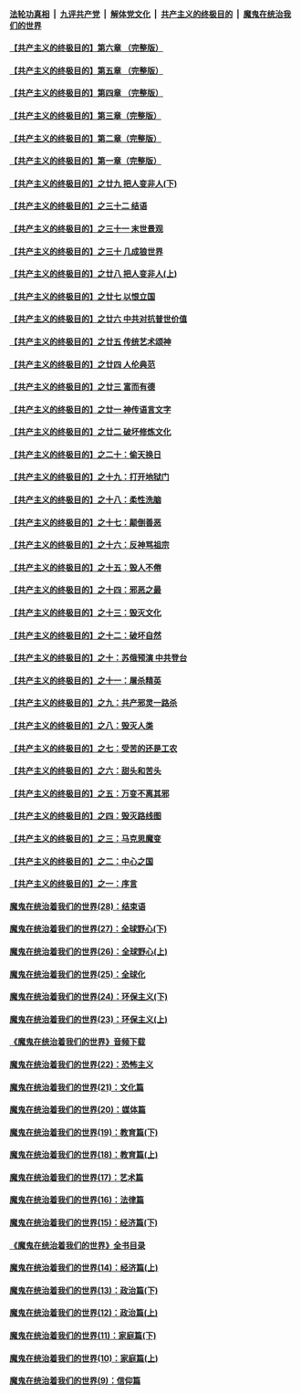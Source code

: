 

####  [法轮功真相](../../../../basic/blob/master/README.md?t=06281302) &nbsp;|&nbsp; [九评共产党](../../../../9ping.md/blob/master/README.md?t=06281302) &nbsp;|&nbsp; [解体党文化](../../../../jtdwh.md/blob/master/README.md?t=06281302)  &nbsp;|&nbsp; [共产主义的终极目的](../../../../gczydzjmd.md/blob/master/README.md?t=06281302) &nbsp;|&nbsp; [魔鬼在统治我们的世界](../../../../mgztzwmdsj.md/blob/master/README.md?t=06281302) 

#### [【共产主义的终极目的】第六章 （完整版）](../pages/nsc422/n11428913.md?t=06281302) 

#### [【共产主义的终极目的】第五章 （完整版）](../pages/nsc422/n11428912.md?t=06281302) 

#### [【共产主义的终极目的】第四章 （完整版）](../pages/nsc422/n11428907.md?t=06281302) 

#### [【共产主义的终极目的】第三章（完整版）](../pages/nsc422/n11428848.md?t=06281302) 

#### [【共产主义的终极目的】第二章（完整版）](../pages/nsc422/n11428831.md?t=06281302) 

#### [【共产主义的终极目的】第一章（完整版）](../pages/nsc422/n11417651.md?t=06281302) 

#### [【共产主义的终极目的】之廿九 把人变非人(下)](../pages/nsc422/n11344140.md?t=06281302) 

#### [【共产主义的终极目的】之三十二 结语](../pages/nsc422/n11360535.md?t=06281302) 

#### [【共产主义的终极目的】之三十一 末世景观](../pages/nsc422/n11351129.md?t=06281302) 

#### [【共产主义的终极目的】之三十 几成狼世界](../pages/nsc422/n11348280.md?t=06281302) 

#### [【共产主义的终极目的】之廿八 把人变非人(上)](../pages/nsc422/n11340492.md?t=06281302) 

#### [【共产主义的终极目的】之廿七 以恨立国](../pages/nsc422/n11336944.md?t=06281302) 

#### [【共产主义的终极目的】之廿六 中共对抗普世价值](../pages/nsc422/n11324785.md?t=06281302) 

#### [【共产主义的终极目的】之廿五 传统艺术颂神](../pages/nsc422/n11296396.md?t=06281302) 

#### [【共产主义的终极目的】之廿四 人伦典范](../pages/nsc422/n11296397.md?t=06281302) 

#### [【共产主义的终极目的】之廿三 富而有德](../pages/nsc422/n11283598.md?t=06281302) 

#### [【共产主义的终极目的】之廿一 神传语言文字](../pages/nsc422/n11263265.md?t=06281302) 

#### [【共产主义的终极目的】之廿二 破坏修炼文化](../pages/nsc422/n11245728.md?t=06281302) 

#### [【共产主义的终极目的】之二十：偷天换日](../pages/nsc422/n11238846.md?t=06281302) 

#### [【共产主义的终极目的】之十九：打开地狱门](../pages/nsc422/n11206376.md?t=06281302) 

#### [【共产主义的终极目的】之十八：柔性洗脑](../pages/nsc422/n11199994.md?t=06281302) 

#### [【共产主义的终极目的】之十七：颠倒善恶](../pages/nsc422/n11179782.md?t=06281302) 

#### [【共产主义的终极目的】之十六：反神骂祖宗](../pages/nsc422/n11166798.md?t=06281302) 

#### [【共产主义的终极目的】之十五：毁人不倦](../pages/nsc422/n11166792.md?t=06281302) 

#### [【共产主义的终极目的】之十四：邪恶之最](../pages/nsc422/n11150249.md?t=06281302) 

#### [【共产主义的终极目的】之十三：毁灭文化](../pages/nsc422/n11135227.md?t=06281302) 

#### [【共产主义的终极目的】之十二：破坏自然](../pages/nsc422/n11135214.md?t=06281302) 

#### [【共产主义的终极目的】之十：苏俄预演 中共登台](../pages/nsc422/n11118424.md?t=06281302) 

#### [【共产主义的终极目的】之十一：屠杀精英](../pages/nsc422/n11118442.md?t=06281302) 

#### [【共产主义的终极目的】之九：共产邪灵一路杀](../pages/nsc422/n11114139.md?t=06281302) 

#### [【共产主义的终极目的】之八：毁灭人类](../pages/nsc422/n11108503.md?t=06281302) 

#### [【共产主义的终极目的】之七：受苦的还是工农](../pages/nsc422/n11101809.md?t=06281302) 

#### [【共产主义的终极目的】之六：甜头和苦头](../pages/nsc422/n11096971.md?t=06281302) 

#### [【共产主义的终极目的】之五：万变不离其邪](../pages/nsc422/n11091285.md?t=06281302) 

#### [【共产主义的终极目的】之四：毁灭路线图](../pages/nsc422/n11086284.md?t=06281302) 

#### [【共产主义的终极目的】之三：马克思魔变](../pages/nsc422/n11061941.md?t=06281302) 

#### [【共产主义的终极目的】之二：中心之国](../pages/nsc422/n11047728.md?t=06281302) 

#### [【共产主义的终极目的】之一：序言](../pages/nsc422/n11086077.md?t=06281302) 

#### [魔鬼在统治着我们的世界(28)：结束语](../pages/nsc422/n10936246.md?t=06281302) 

#### [魔鬼在统治着我们的世界(27)：全球野心(下)](../pages/nsc422/n10928319.md?t=06281302) 

#### [魔鬼在统治着我们的世界(26)：全球野心(上)](../pages/nsc422/n10900318.md?t=06281302) 

#### [魔鬼在统治着我们的世界(25)：全球化](../pages/nsc422/n10788205.md?t=06281302) 

#### [魔鬼在统治着我们的世界(24)：环保主义(下)](../pages/nsc422/n10695307.md?t=06281302) 

#### [魔鬼在统治着我们的世界(23)：环保主义(上)](../pages/nsc422/n10688613.md?t=06281302) 

#### [《魔鬼在统治着我们的世界》音频下载](../pages/nsc422/n10635553.md?t=06281302) 

#### [魔鬼在统治着我们的世界(22)：恐怖主义](../pages/nsc422/n10614727.md?t=06281302) 

#### [魔鬼在统治着我们的世界(21)：文化篇](../pages/nsc422/n10597706.md?t=06281302) 

#### [魔鬼在统治着我们的世界(20)：媒体篇](../pages/nsc422/n10586579.md?t=06281302) 

#### [魔鬼在统治着我们的世界(19)：教育篇(下)](../pages/nsc422/n10564808.md?t=06281302) 

#### [魔鬼在统治着我们的世界(18)：教育篇(上)](../pages/nsc422/n10526970.md?t=06281302) 

#### [魔鬼在统治着我们的世界(17)：艺术篇](../pages/nsc422/n10499093.md?t=06281302) 

#### [魔鬼在统治着我们的世界(16)：法律篇](../pages/nsc422/n10485969.md?t=06281302) 

#### [魔鬼在统治着我们的世界(15)：经济篇(下)](../pages/nsc422/n10469975.md?t=06281302) 

#### [《魔鬼在统治着我们的世界》全书目录](../pages/nsc422/n10464261.md?t=06281302) 

#### [魔鬼在统治着我们的世界(14)：经济篇(上)](../pages/nsc422/n10457370.md?t=06281302) 

#### [魔鬼在统治着我们的世界(13)：政治篇(下)](../pages/nsc422/n10448270.md?t=06281302) 

#### [魔鬼在统治着我们的世界(12)：政治篇(上)](../pages/nsc422/n10444576.md?t=06281302) 

#### [魔鬼在统治着我们的世界(11)：家庭篇(下)](../pages/nsc422/n10440961.md?t=06281302) 

#### [魔鬼在统治着我们的世界(10)：家庭篇(上)](../pages/nsc422/n10435448.md?t=06281302) 

#### [魔鬼在统治着我们的世界(9)：信仰篇](../pages/nsc422/n10432159.md?t=06281302) 

